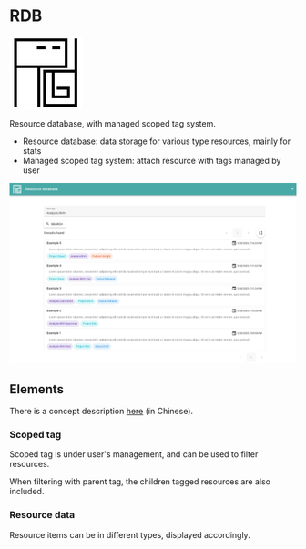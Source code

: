 # RDB

![RDB Logo](./doc/logo.png)

Resource database, with managed scoped tag system.

- Resource database: data storage for various type resources, mainly for stats
- Managed scoped tag system: attach resource with tags managed by user

![RDB screenshot](./doc/images/screenshot.png)

## Elements

There is a concept description [here](./doc/concepts/ReadMe.md) (in Chinese).

### Scoped tag

Scoped tag is under user's management, and can be used to filter resources.

When filtering with parent tag, the children tagged resources are also included.

### Resource data

Resource items can be in different types, displayed accordingly.